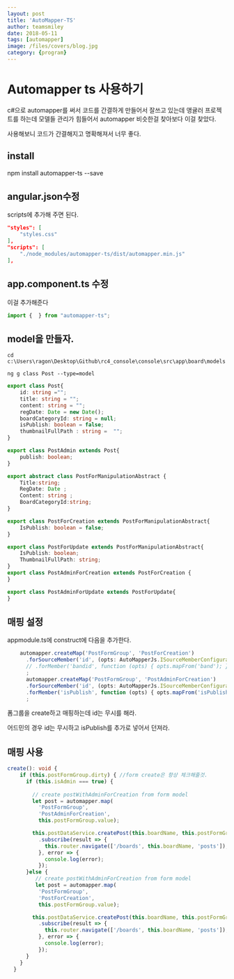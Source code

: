 ```yaml
---
layout: post
title: 'AutoMapper-TS' 
author: teamsmiley 
date: 2018-05-11
tags: [automapper]
image: /files/covers/blog.jpg
category: {program}
---
```


# Automapper ts 사용하기 

c#으로 automapper를 써서 코드를 간결하게 만들어서 잘쓰고 있는데 앵귤러 프로젝트를 하는데 모델들 관리가 힘들어서 automapper 비슷한걸 찾아보다 이걸 찾았다. 

사용해보니 코드가 간결해지고 명확해져서 너무 좋다.


## install

npm install automapper-ts --save

## angular.json수정 

scripts에 추가해 주면 된다.
```json
"styles": [
    "styles.css"
],
"scripts": [
    "./node_modules/automapper-ts/dist/automapper.min.js"
],
```

## app.component.ts 수정 
이걸 추가해준다
```ts
import {  } from "automapper-ts";
```

## model을 만들자.

```
cd c:\Users\ragon\Desktop\Github\rc4_console\console\src\app\board\models

ng g class Post --type=model

```

```ts
export class Post{
    id: string ="";
    title: string = "";
    content: string = "";
    regDate: Date = new Date();
    boardCategoryId: string = null;
    isPublish: boolean = false;
    thumbnailFullPath : string =  "";
}

export class PostAdmin extends Post{
    publish: boolean;
}

export abstract class PostForManipulationAbstract {
    Title:string;
    RegDate: Date ;
    Content: string ;
    BoardCategoryId:string;
}

export class PostForCreation extends PostForManipulationAbstract{
    IsPublish: boolean = false;
}

export class PostForUpdate extends PostForManipulationAbstract{
    IsPublish: boolean;
    ThumbnailFullPath: string;
}
export class PostAdminForCreation extends PostForCreation {
}

export class PostAdminForUpdate extends PostForUpdate{
}
```

## 매핑 설정 

appmodule.ts에 construct에 다음을 추가한다. 

```ts
    automapper.createMap('PostFormGroup', 'PostForCreation')
      .forSourceMember('id', (opts: AutoMapperJs.ISourceMemberConfigurationOptions) => { opts.ignore(); })
      // .forMember('bandid', function (opts) { opts.mapFrom('band'); })
      ;
      automapper.createMap('PostFormGroup', 'PostAdminForCreation')
      .forSourceMember('id', (opts: AutoMapperJs.ISourceMemberConfigurationOptions) => { opts.ignore(); })
      .forMember('isPublish', function (opts) { opts.mapFrom('isPublish'); })
      ;
```

폼그룹을 create하고 매핑하는데 id는 무시를 해라. 

어드민의 경우 id는 무시하고 isPublish를 추가로 넣어서 던져라.

## 매핑 사용
```ts
create(): void {
    if (this.postFormGroup.dirty) { //form create은 항상 체크해줄것.
      if (this.isAdmin === true) {
        
        // create postWithAdminForCreation from form model
        let post = automapper.map(
          'PostFormGroup',
          'PostAdminForCreation',
          this.postFormGroup.value);

        this.postDataService.createPost(this.boardName, this.postFormGroup.value)
          .subscribe(result => {
            this.router.navigate(['/boards', this.boardName, 'posts']);
          }, error => {
            console.log(error);
          });
      }else {
         // create postWithAdminForCreation from form model
         let post = automapper.map(
          'PostFormGroup',
          'PostForCreation',
          this.postFormGroup.value);

        this.postDataService.createPost(this.boardName, this.postFormGroup.value)
          .subscribe(result => {
            this.router.navigate(['/boards', this.boardName, 'posts']);
          }, error => {
            console.log(error);
          });
      }
    }
  }
```



